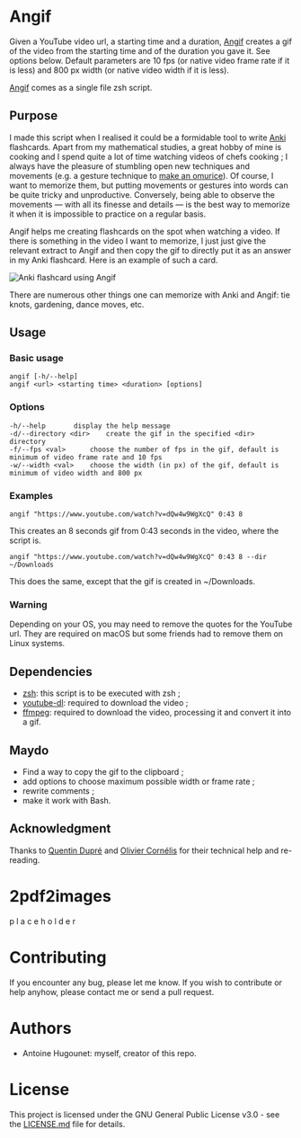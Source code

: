 # Angif

Given a YouTube video url, a starting time and a duration, [Angif](Angif.sh) creates a gif of the video from the starting time and of the duration you gave it. See options below. Default parameters are 10 fps (or native video frame rate if it is less) and 800 px width (or native video width if it is less).

[Angif](Angif.sh) comes as a single file zsh script.

## Purpose
I made this script when I realised it could be a formidable tool to write [Anki](https://apps.ankiweb.net) flashcards. Apart from my mathematical studies, a great hobby of mine is cooking and I spend quite a lot of time watching videos of chefs cooking ; I always have the pleasure of stumbling open new techniques and movements (e.g. a gesture technique to [make an omurice](https://www.youtube.com/watch?v=rFAddL8g8mw)). Of course, I want to memorize them, but putting movements or gestures into words can be quite tricky and unproductive. Conversely, being able to observe the movements — with all its finesse and details — is the best way to memorize it when it is impossible to practice on a regular basis.

Angif helps me creating flashcards on the spot when watching a video. If there is something in the video I want to memorize, I just just give the relevant extract to Angif and then copy the gif to directly put it as an answer in my  Anki flashcard. Here is an example of such a card.

![Anki flashcard using Angif](bin/Anki-example.gif)

There are numerous other things one can memorize with Anki and Angif: tie knots, gardening, dance moves, etc.

## Usage

### Basic usage
```
angif [-h/--help]
angif <url> <starting time> <duration> [options]
```

### Options
```
-h/--help		display the help message
-d/--directory <dir>	create the gif in the specified <dir> directory
-f/--fps <val>		choose the number of fps in the gif, default is minimum of video frame rate and 10 fps
-w/--width <val>	choose the width (in px) of the gif, default is minimum of video width and 800 px
```

### Examples
```
angif "https://www.youtube.com/watch?v=dQw4w9WgXcQ" 0:43 8
```
This creates an 8 seconds gif from 0:43 seconds in the video, where the script is.
```
angif "https://www.youtube.com/watch?v=dQw4w9WgXcQ" 0:43 8 --dir ~/Downloads
```
This does the same, except that the gif is created in ~/Downloads.

### Warning
Depending on your OS, you may need to remove the quotes for the YouTube url. They are required on macOS but some friends had to remove them on Linux systems.

## Dependencies
- [zsh](http://zsh.sourceforge.net): this script is to be executed with zsh ;
- [youtube-dl](http://ytdl-org.github.io/youtube-dl/download.html): required to download the video ;
- [ffmpeg](https://ffmpeg.org/download.html): required to download the video, processing it and convert it into a gif.

## Maydo
- Find a way to copy the gif to the clipboard ;
- add options to choose maximum possible width or frame rate ;
- rewrite comments ;
- make it work with Bash.

## Acknowledgment 
Thanks to [Quentin Dupré](https://github.com/Nildor) and [Olivier Cornélis](https://github.com/thiswillbeyourgithub) for their technical help and re-reading.

# 2pdf2images

p l a c e h o l d e r

# Contributing
If you encounter any bug, please let me know. If you wish to contribute or help anyhow, please contact me or send a pull request.

# Authors
- Antoine Hugounet: myself, creator of this repo.

# License

This project is licensed under the GNU General Public License v3.0 - see the [LICENSE.md](LICENSE.md) file for details.
